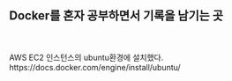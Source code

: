 <h2>Docker를 혼자 공부하면서 기록을 남기는 곳</h2> <br><br>
AWS EC2 인스턴스의 ubuntu환경에 설치했다. <br>
https://docs.docker.com/engine/install/ubuntu/
